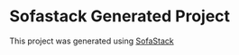 # Sofastack Generated Project
This project was generated using [SofaStack](https://github.com/kjalnes/sofastack)

